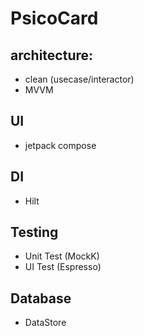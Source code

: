 # PsicoCard

## architecture:
 - clean (usecase/interactor)
 - MVVM
 
 ## UI
 - jetpack compose
 
 ## DI
 - Hilt
 
 ## Testing
 - Unit Test (MockK) 
 - UI Test (Espresso)

 ## Database
 - DataStore
